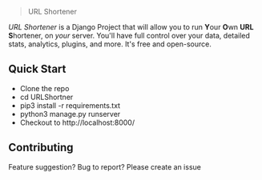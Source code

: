 > URL Shortener


*URL Shortener* is a Django Project that will allow you to run <strong>Y</strong>our <strong>O</strong>wn <strong>URL</strong> <strong>S</strong>hortener, on *your* server. You'll have full control over your data, detailed stats, analytics, plugins, and more. It's free and open-source.

## Quick Start

* Clone the repo
* cd URLShortner
* pip3 install -r requirements.txt
* python3 manage.py runserver
* Checkout to http://localhost:8000/

## Contributing

Feature suggestion? Bug to report?
Please create an issue
